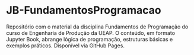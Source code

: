 # JB-FundamentosProgramacao
Repositório com o material da disciplina Fundamentos de Programação do curso de Engenharia de Produção da UEAP. O conteúdo, em formato Jupyter Book, abrange lógica de programação, estruturas básicas e exemplos práticos. Disponível via GitHub Pages.

